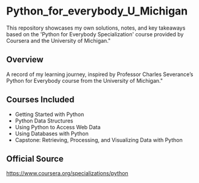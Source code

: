 # Python_for_everybody_U_Michigan
This repository showcases my own solutions, notes, and key takeaways based on the 'Python for Everybody Specialization' course provided by Coursera and the University of Michigan."

## Overview
A record of my learning journey, inspired by Professor Charles Severance’s Python for Everybody course from the University of Michigan."

## Courses Included
- Getting Started with Python
- Python Data Structures
- Using Python to Access Web Data
- Using Databases with Python
- Capstone: Retrieving, Processing, and Visualizing Data with Python
  

## Official Source
https://www.coursera.org/specializations/python
